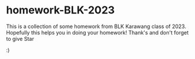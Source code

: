 # homework-BLK-2023

This is a collection of some homework from BLK Karawang class of 2023.
Hopefully this helps you in doing your homework!
Thank's and don't forget to give Star

:)
